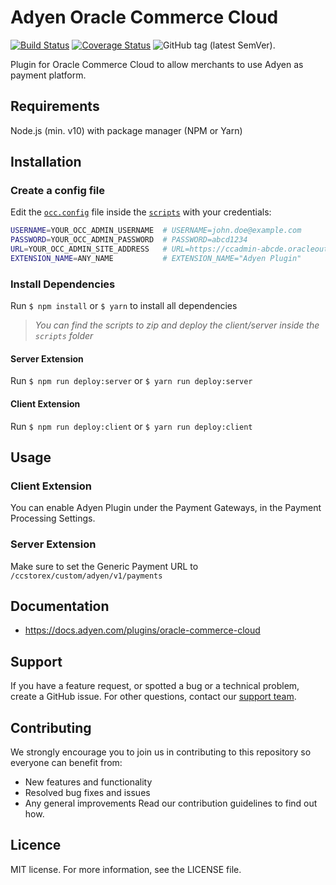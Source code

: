# Adyen Oracle Commerce Cloud
[![Build Status](https://travis-ci.org/Adyen/adyen-oracle-commerce-cloud.svg?branch=main)](https://travis-ci.org/Adyen/adyen-oracle-commerce-cloud)
[![Coverage Status](https://coveralls.io/repos/github/Adyen/adyen-oracle-commerce-cloud/badge.svg?branch=main)](https://coveralls.io/github/Adyen/adyen-oracle-commerce-cloud?branch=main)
![GitHub tag (latest SemVer)](https://img.shields.io/github/v/tag/Adyen/adyen-oracle-commerce-cloud).   
  
Plugin for Oracle Commerce Cloud to allow merchants to use Adyen as payment platform.
## Requirements
Node.js (min. v10) with package manager (NPM or Yarn)
## Installation
### Create a config file
Edit the [`occ.config`](./scripts/occ.config) file inside the [`scripts`](./scripts) with your credentials:
```bash
USERNAME=YOUR_OCC_ADMIN_USERNAME  # USERNAME=john.doe@example.com
PASSWORD=YOUR_OCC_ADMIN_PASSWORD  # PASSWORD=abcd1234
URL=YOUR_OCC_ADMIN_SITE_ADDRESS   # URL=https://ccadmin-abcde.oracleoutsourcing.com
EXTENSION_NAME=ANY_NAME           # EXTENSION_NAME="Adyen Plugin"
```
### Install Dependencies
Run `$ npm install`  or `$ yarn` to install all dependencies
> _You can find the scripts to zip and deploy the client/server inside the `scripts` folder_
#### Server Extension
Run `$ npm run deploy:server`  or `$ yarn run deploy:server`
#### Client Extension
Run `$ npm run deploy:client` or `$ yarn run deploy:client`

## Usage
### Client Extension
 You can enable Adyen Plugin under the Payment Gateways, in the Payment Processing Settings.
### Server Extension
 Make sure to set the Generic Payment URL to `/ccstorex/custom/adyen/v1/payments`

## Documentation
- https://docs.adyen.com/plugins/oracle-commerce-cloud

## Support
  If you have a feature request, or spotted a bug or a technical problem, create a GitHub issue. For other questions, contact our [support team](https://support.adyen.com/hc/en-us/requests/new?ticket_form_id=360000705420).

## Contributing
We strongly encourage you to join us in contributing to this repository so everyone can benefit from:
- New features and functionality
- Resolved bug fixes and issues
- Any general improvements
Read our contribution guidelines to find out how.

## Licence
MIT license. For more information, see the LICENSE file.
